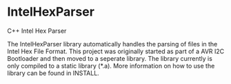 IntelHexParser
==============

C++ Intel Hex Parser


The IntelHexParser library automatically handles the parsing of files in the Intel Hex File Format.  This project was originally started as part of a AVR I2C Bootloader and then moved to a seperate library.  The library currently is only compiled to a static library (*.a).  More information on how to use the library can be found in INSTALL.
